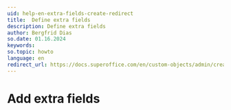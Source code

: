 ```yaml
---
uid: help-en-extra-fields-create-redirect
title:  Define extra fields
description: Define extra fields
author: Bergfrid Dias
so.date: 01.16.2024
keywords: 
so.topic: howto
language: en
redirect_url: https://docs.superoffice.com/en/custom-objects/admin/create-extra-field.html
---
```


# Add extra fields
